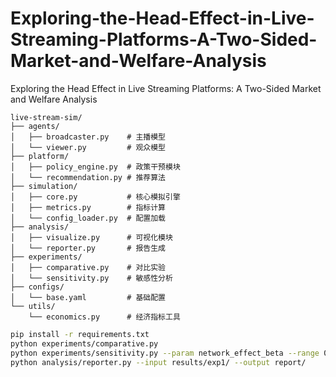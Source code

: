 # Exploring-the-Head-Effect-in-Live-Streaming-Platforms-A-Two-Sided-Market-and-Welfare-Analysis
Exploring the Head Effect in Live Streaming Platforms: A Two-Sided Market and Welfare Analysis


```TEXT
live-stream-sim/
├── agents/
│   ├── broadcaster.py    # 主播模型
│   └── viewer.py         # 观众模型
├── platform/
│   ├── policy_engine.py  # 政策干预模块
│   └── recommendation.py # 推荐算法
├── simulation/
│   ├── core.py           # 核心模拟引擎
│   ├── metrics.py        # 指标计算
│   └── config_loader.py  # 配置加载
├── analysis/
│   ├── visualize.py      # 可视化模块
│   └── reporter.py       # 报告生成
├── experiments/
│   ├── comparative.py    # 对比实验
│   └── sensitivity.py    # 敏感性分析
├── configs/
│   └── base.yaml         # 基础配置
└── utils/
    └── economics.py      # 经济指标工具
```

```bash
pip install -r requirements.txt
python experiments/comparative.py
python experiments/sensitivity.py --param network_effect_beta --range 0.1 0.2 --steps 5
python analysis/reporter.py --input results/exp1/ --output report/
```
